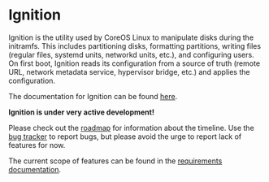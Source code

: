 # Ignition #

Ignition is the utility used by CoreOS Linux to manipulate disks during the
initramfs. This includes partitioning disks, formatting partitions, writing
files (regular files, systemd units, networkd units, etc.), and configuring
users. On first boot, Ignition reads its configuration from a source of truth
(remote URL, network metadata service, hypervisor bridge, etc.) and applies the
configuration.

The documentation for Ignition can be found [here](doc/ignition.md).

**Ignition is under very active development!**

Please check out the [roadmap](ROADMAP.md) for information about the timeline.
Use the [bug tracker][issues] to report bugs, but please avoid the urge to
report lack of features for now.

The current scope of features can be found in the
[requirements documentation](doc/requirements.md).

[issues]: https://github.com/coreos/ignition/issues
